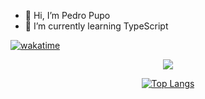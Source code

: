 - 👋 Hi, I’m Pedro Pupo
- 🌱 I’m currently learning TypeScript

[![wakatime](https://wakatime.com/badge/user/72e6d426-4052-4b25-b07e-a52553ac655e.svg)](https://wakatime.com/@72e6d426-4052-4b25-b07e-a52553ac655e)

<div align="center">

<img src ="https://github-readme-streak-stats.herokuapp.com?user=gitdangerous1000&theme=radical&hide_border=true&background=FFFFFF00">

[![Top Langs](https://github-readme-stats.vercel.app/api/top-langs/?username=hardeath950&layout=donut&langs_count=10&theme=radical&hide_border=true)](https://github.com/anuraghazra/github-readme-stats)
  
</div

</p>
